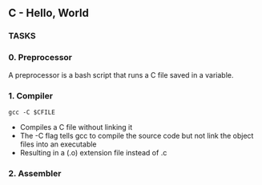 ## C - Hello, World

### TASKS
### 0. Preprocessor
A preprocessor is a bash script that runs a C file saved in a variable. 

### 1. Compiler
```
gcc -C $CFILE 
```
- Compiles a C file without linking it
- The -C flag tells gcc to compile the source code but not link the object files into an executable
- Resulting in a (.o) extension file instead of .c

### 2. Assembler

```
```

